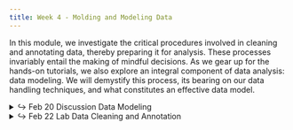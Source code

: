 ```yaml
---
title: Week 4 - Molding and Modeling Data
---
```


In this module, we investigate the critical procedures involved in cleaning and annotating data, thereby preparing it for analysis. These processes invariably entail the making of mindful decisions. As we gear up for the hands-on tutorials, we also explore an integral component of data analysis: data modeling. We will demystify this process, its bearing on our data handling techniques, and what constitutes an effective data model.

<details>
  <summary class="session-summary">
    <span class="arrow">↪</span>
    <span class="date-label">Feb 20</span>
    <span class="label label-blue">Discussion</span>
    <span class="session-title">Data Modeling</span>
  </summary>
  <div markdown="1">
- [slides](#)
- Reading and Assignments
  - [reading](#)
</div>
</details>

<details>
  <summary class="session-summary">
    <span class="arrow">↪</span>
    <span class="date-label">Feb 22</span>
    <span class="label label-red">Lab</span>
    <span class="session-title">Data Cleaning and Annotation</span>
  </summary>
  <div markdown="1">
- [slides](#)
- Reading and Assignments
  - [reading](#)
</div>
</details>
